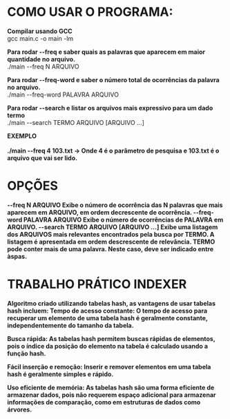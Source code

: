 # COMO USAR O PROGRAMA: 

<B>Compilar usando GCC</B><br>
gcc main.c -o main -lm

<B>Para rodar --freq e saber quais as palavras que aparecem em maior quantidade no arquivo.</B><br>
./main --freq N ARQUIVO

<B>Para rodar --freq-word e saber o número total de ocorrências da palavra no arquivo.</B><br>
./main --freq-word PALAVRA ARQUIVO

<B>Para rodar --search e listar os arquivos mais expressivo para um dado termo</B><br>
./main --search TERMO ARQUIVO [ARQUIVO ...]

<B> EXEMPLO </BR><br>
./main --freq 4 103.txt -> Onde 4 é o parâmetro de pesquisa e 103.txt é o arquivo que vai ser lido.


# OPÇÕES

--freq N ARQUIVO
Exibe o número de ocorrência das N palavras que mais aparecem em ARQUIVO, em ordem decrescente de ocorrência.
--freq-word PALAVRA ARQUIVO
Exibe o número de ocorrências de PALAVRA em ARQUIVO.
--search TERMO ARQUIVO [ARQUIVO ...]
Exibe uma listagem dos ARQUIVOS mais relevantes encontrados pela busca por TERMO. A listagem é apresentada em ordem descrescente de relevância. TERMO pode conter mais de uma palavra. Neste caso, deve ser indicado entre àspas.


# TRABALHO PRÁTICO INDEXER

Algoritmo criado utilizando tabelas hash, as vantagens de usar tabelas hash incluem:
Tempo de acesso constante: O tempo de acesso para recuperar um elemento de uma tabela hash é geralmente constante, independentemente do tamanho da tabela.

Busca rápida: As tabelas hash permitem buscas rápidas de elementos, pois o índice da posição do elemento na tabela é calculado usando a função hash.

Fácil inserção e remoção: Inserir e remover elementos em uma tabela hash é geralmente simples e rápido.

Uso eficiente de memória: As tabelas hash são uma forma eficiente de armazenar dados, pois não requerem espaço adicional para armazenar informações de comparação, como em estruturas de dados como árvores.

